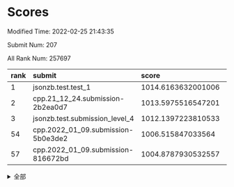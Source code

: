 # Scores

Modified Time: 2022-02-25 21:43:35

Submit Num: 207

All Rank Num: 257697

| rank |               submit               |       score        |       sigma        | pk_num |
| :--- | :--------------------------------- | :----------------- | :----------------- | :----- |
| 1    | jsonzb.test.test_1                 | 1014.6163632001006 | 0.8850372353463587 | 4983   |
| 2    | cpp.21_12_24.submission-2b2ea0d7   | 1013.5975516547201 | 0.8035900602960527 | 4977   |
| 3    | jsonzb.test.submission_level_4     | 1012.1397223810533 | 0.7821184682134504 | 4979   |
| 54   | cpp.2022_01_09.submission-5b0e3de2 | 1006.515847033564  | 0.719895339691426  | 4975   |
| 57   | cpp.2022_01_09.submission-816672bd | 1004.8787930532557 | 0.7163007550210844 | 4984   |


<details>
<summary>全部</summary>

| rank |                 submit                 |       score        |       sigma        | pk_num |
| :--- | :------------------------------------- | :----------------- | :----------------- | :----- |
| 1    | jsonzb.test.test_1                     | 1014.6163632001006 | 0.8850372353463587 | 4983   |
| 2    | cpp.21_12_24.submission-2b2ea0d7       | 1013.5975516547201 | 0.8035900602960527 | 4977   |
| 3    | jsonzb.test.submission_level_4         | 1012.1397223810533 | 0.7821184682134504 | 4979   |
| 4    | gobigger.level_3.submission_level_3_24 | 1011.9248132415313 | 0.766045826865363  | 4982   |
| 5    | gobigger.level_3.submission_level_3_31 | 1011.8930847696555 | 0.777091567502073  | 4977   |
| 6    | gobigger.level_3.submission_level_3_8  | 1011.604904227704  | 0.7493622322159521 | 4985   |
| 7    | gobigger.level_3.submission_level_3_12 | 1011.3755495655411 | 0.7715096321029531 | 4981   |
| 8    | gobigger.level_3.submission_level_3_4  | 1011.3508866089035 | 0.7990536331446866 | 4976   |
| 9    | gobigger.level_3.submission_level_3_38 | 1010.9537177904491 | 0.7660007746455676 | 4982   |
| 10   | gobigger.level_3.submission_level_3_48 | 1010.936587122228  | 0.7562201812084436 | 4980   |
| 11   | gobigger.level_3.submission_level_3_49 | 1010.7806393808605 | 0.7557850028683057 | 4978   |
| 12   | gobigger.level_3.submission_level_3_20 | 1010.7404835754423 | 0.7457411105383458 | 4979   |
| 13   | gobigger.level_3.submission_level_3_44 | 1010.683941108313  | 0.7669387603827521 | 4980   |
| 14   | gobigger.level_3.submission_level_3_39 | 1010.6753317773454 | 0.7592724359554681 | 4981   |
| 15   | gobigger.level_3.submission_level_3_41 | 1010.5497914287816 | 0.7669879087707064 | 4984   |
| 16   | gobigger.level_3.submission_level_3_2  | 1010.5363713571788 | 0.7730774171244392 | 4981   |
| 17   | gobigger.level_3.submission_level_3_29 | 1010.5292376696366 | 0.7708114237821295 | 4985   |
| 18   | gobigger.level_3.submission_level_3_45 | 1010.5276083344545 | 0.7744789162354212 | 4984   |
| 19   | gobigger.level_3.submission_level_3_9  | 1010.5168125758477 | 0.7753783048561351 | 4984   |
| 20   | gobigger.level_3.submission_level_3_25 | 1010.4942154150418 | 0.7557727769953053 | 4979   |
| 21   | gobigger.level_3.submission_level_3_27 | 1010.4374183668241 | 0.7746852022219596 | 4978   |
| 22   | gobigger.level_3.submission_level_3_18 | 1010.3943757354455 | 0.7480468307818737 | 4987   |
| 23   | gobigger.level_3.submission_level_3_26 | 1010.2605976660349 | 0.7571840715638731 | 4977   |
| 24   | gobigger.level_3.submission_level_3_35 | 1010.2128062518638 | 0.7769630756088586 | 4980   |
| 25   | gobigger.level_3.submission_level_3_30 | 1010.0639307589245 | 0.763533496950898  | 4984   |
| 26   | gobigger.level_3.submission_level_3_3  | 1009.8975285923224 | 0.7789733681656317 | 4977   |
| 27   | gobigger.level_3.submission_level_3_14 | 1009.8710401922561 | 0.7539634755947402 | 4979   |
| 28   | gobigger.level_3.submission_level_3_47 | 1009.8692644650174 | 0.765191174965139  | 4979   |
| 29   | gobigger.level_3.submission_level_3_32 | 1009.8259075152743 | 0.7269577206767457 | 4980   |
| 30   | gobigger.level_3.submission_level_3_5  | 1009.7467752304474 | 0.7644151420866646 | 4978   |
| 31   | gobigger.level_3.submission_level_3_21 | 1009.7440497365161 | 0.7508770370685091 | 4980   |
| 32   | gobigger.level_3.submission_level_3_13 | 1009.7208458175013 | 0.7512355749223495 | 4983   |
| 33   | gobigger.level_3.submission_level_3_37 | 1009.7107290121804 | 0.7527868340644126 | 4976   |
| 34   | gobigger.level_3.submission_level_3_0  | 1009.6546401150636 | 0.7629003238242233 | 4982   |
| 35   | gobigger.level_3.submission_level_3_33 | 1009.5933648346582 | 0.7421080646120383 | 4981   |
| 36   | gobigger.level_3.submission_level_3_17 | 1009.5729205423271 | 0.7560195162249416 | 4983   |
| 37   | gobigger.level_3.submission_level_3_40 | 1009.5386939871745 | 0.7442421418397085 | 4980   |
| 38   | gobigger.level_3.submission_level_3_46 | 1009.4537868296592 | 0.7595747414465511 | 4982   |
| 39   | gobigger.level_3.submission_level_3_6  | 1009.3224053206951 | 0.7590257004963841 | 4982   |
| 40   | gobigger.level_3.submission_level_3_28 | 1009.3174753663111 | 0.742385943230658  | 4981   |
| 41   | gobigger.level_3.submission_level_3_23 | 1009.2778255873195 | 0.7480676000676002 | 4980   |
| 42   | gobigger.level_3.submission_level_3_43 | 1009.2730574183436 | 0.7493541235672458 | 4981   |
| 43   | gobigger.level_3.submission_level_3_19 | 1009.1833518212146 | 0.7371127811609599 | 4980   |
| 44   | gobigger.level_3.submission_level_3_1  | 1009.1679480289536 | 0.7367427609805762 | 4977   |
| 45   | gobigger.level_3.submission_level_3_22 | 1009.1399732726223 | 0.7484754396348916 | 4976   |
| 46   | gobigger.level_3.submission_level_3_16 | 1009.1003796241655 | 0.7575110302503653 | 4981   |
| 47   | gobigger.level_3.submission_level_3_11 | 1009.0909319821055 | 0.7489514900572135 | 4980   |
| 48   | gobigger.level_3.submission_level_3_10 | 1009.089561661127  | 0.7451499073838502 | 4985   |
| 49   | gobigger.level_3.submission_level_3_36 | 1008.958816445912  | 0.7710802974527756 | 4982   |
| 50   | gobigger.level_3.submission_level_3_7  | 1008.906610877327  | 0.7447267018026487 | 4975   |
| 51   | gobigger.level_3.submission_level_3_34 | 1008.8648875944439 | 0.7685168224952567 | 4977   |
| 52   | gobigger.level_3.submission_level_3_15 | 1008.451215312675  | 0.7415206963874525 | 4980   |
| 53   | gobigger.level_3.submission_level_3_42 | 1008.1070276162883 | 0.7358858309252245 | 4978   |
| 54   | cpp.2022_01_09.submission-5b0e3de2     | 1006.515847033564  | 0.719895339691426  | 4975   |
| 55   | gobigger.level_1.submission_level_1_1  | 1004.9916967113743 | 0.7415284809973159 | 4979   |
| 56   | gobigger.level_1.submission_level_1_31 | 1004.8885130479833 | 0.7181669439454593 | 4978   |
| 57   | cpp.2022_01_09.submission-816672bd     | 1004.8787930532557 | 0.7163007550210844 | 4984   |
| 58   | gobigger.level_1.submission_level_1_24 | 1004.7433188505513 | 0.7076667346168595 | 4980   |
| 59   | gobigger.level_1.submission_level_1_5  | 1004.4471729610353 | 0.7171639377693351 | 4984   |
| 60   | gobigger.level_1.submission_level_1_13 | 1004.4396699372431 | 0.7214754416844135 | 4981   |
| 61   | gobigger.level_1.submission_level_1_35 | 1004.3411294775897 | 0.7165362045731466 | 4980   |
| 62   | gobigger.level_1.submission_level_1_17 | 1004.2019207528812 | 0.7201992623434693 | 4983   |
| 63   | gobigger.level_1.submission_level_1_45 | 1004.1059738501644 | 0.7207278108754767 | 4975   |
| 64   | gobigger.level_1.submission_level_1_10 | 1004.0466265256144 | 0.7278744560935826 | 4980   |
| 65   | gobigger.level_1.submission_level_1_4  | 1003.9486573729678 | 0.7364279717884012 | 4984   |
| 66   | gobigger.level_1.submission_level_1_22 | 1003.91044932138   | 0.7139460587373256 | 4977   |
| 67   | gobigger.level_1.submission_level_1_32 | 1003.8967716481918 | 0.7224296216270779 | 4974   |
| 68   | gobigger.level_1.submission_level_1_38 | 1003.8909521176544 | 0.7223309644969489 | 4980   |
| 69   | gobigger.level_1.submission_level_1_27 | 1003.8569657849279 | 0.718528682482906  | 4985   |
| 70   | gobigger.level_1.submission_level_1_18 | 1003.8264922761465 | 0.7215713847858836 | 4981   |
| 71   | gobigger.level_1.submission_level_1_37 | 1003.7636199746925 | 0.7290493885198932 | 4975   |
| 72   | gobigger.level_1.submission_level_1_16 | 1003.7125188891408 | 0.7278276765197943 | 4975   |
| 73   | gobigger.level_1.submission_level_1_14 | 1003.6941148751314 | 0.7214200435060316 | 4981   |
| 74   | gobigger.level_1.submission_level_1_19 | 1003.6803282071435 | 0.7285235706184543 | 4976   |
| 75   | gobigger.level_1.submission_level_1_36 | 1003.6388186589857 | 0.7253269008557683 | 4978   |
| 76   | gobigger.level_1.submission_level_1_12 | 1003.5483599504165 | 0.7146812094357643 | 4978   |
| 77   | gobigger.level_1.submission_level_1_39 | 1003.4913699001269 | 0.7281516199461946 | 4976   |
| 78   | gobigger.level_1.submission_level_1_49 | 1003.3897552963058 | 0.7171144175421177 | 4976   |
| 79   | gobigger.level_1.submission_level_1_25 | 1003.2333690088678 | 0.713756684062516  | 4978   |
| 80   | gobigger.level_1.submission_level_1_26 | 1003.2048449530719 | 0.7129528653024944 | 4980   |
| 81   | gobigger.level_1.submission_level_1_11 | 1003.0759257528206 | 0.7235145964259164 | 4980   |
| 82   | gobigger.level_1.submission_level_1_43 | 1002.9974884993941 | 0.7163578793018109 | 4977   |
| 83   | gobigger.level_1.submission_level_1_2  | 1002.9923161692908 | 0.713954142465599  | 4978   |
| 84   | gobigger.level_1.submission_level_1_23 | 1002.9290369973584 | 0.7292364144542632 | 4980   |
| 85   | gobigger.level_1.submission_level_1_3  | 1002.9072157955194 | 0.7161377757394788 | 4979   |
| 86   | gobigger.level_1.submission_level_1_29 | 1002.8310935995574 | 0.7207186212664718 | 4984   |
| 87   | gobigger.level_1.submission_level_1_46 | 1002.7753858316469 | 0.7167655820959049 | 4979   |
| 88   | gobigger.level_1.submission_level_1_40 | 1002.7610136140395 | 0.7156105279863701 | 4980   |
| 89   | gobigger.level_1.submission_level_1_7  | 1002.6183947836972 | 0.7132073514365573 | 4978   |
| 90   | gobigger.level_1.submission_level_1_28 | 1002.615456837101  | 0.7188846040105332 | 4983   |
| 91   | gobigger.level_1.submission_level_1_34 | 1002.5943461749725 | 0.7151919555450448 | 4980   |
| 92   | gobigger.level_1.submission_level_1_21 | 1002.5044010813784 | 0.7200092879643428 | 4974   |
| 93   | gobigger.level_1.submission_level_1_33 | 1002.5042182151559 | 0.7189476011295901 | 4980   |
| 94   | gobigger.level_1.submission_level_1_0  | 1002.482797206196  | 0.7099363375465696 | 4983   |
| 95   | gobigger.level_1.submission_level_1_6  | 1002.4704998864189 | 0.719661913826966  | 4981   |
| 96   | gobigger.level_1.submission_level_1_15 | 1002.4684113810356 | 0.7050461522221825 | 4980   |
| 97   | gobigger.level_1.submission_level_1_8  | 1002.3945725673846 | 0.7056438953458968 | 4978   |
| 98   | gobigger.level_1.submission_level_1_20 | 1002.3896408789121 | 0.7102877722863494 | 4980   |
| 99   | gobigger.level_1.submission_level_1_41 | 1002.3190306240994 | 0.7082907734452224 | 4976   |
| 100  | gobigger.level_1.submission_level_1_48 | 1002.2813707582461 | 0.713295565904056  | 4977   |
| 101  | gobigger.level_1.submission_level_1_47 | 1002.1674603953949 | 0.7182254745432344 | 4979   |
| 102  | gobigger.level_1.submission_level_1_42 | 1001.9443881174543 | 0.7128471890879592 | 4976   |
| 103  | gobigger.level_1.submission_level_1_9  | 1001.8728094083873 | 0.7127783348762803 | 4976   |
| 104  | gobigger.level_1.submission_level_1_30 | 1001.8611646970571 | 0.7060928917533889 | 4980   |
| 105  | gobigger.level_1.submission_level_1_44 | 1001.8142551062912 | 0.71219103254353   | 4975   |
| 106  | gobigger.random.submission_random_8    | 997.724345938368   | 0.7094713317257216 | 4973   |
| 107  | gobigger.random.submission_random_19   | 997.3939653644198  | 0.7189948803962418 | 4978   |
| 108  | gobigger.random.submission_random_10   | 997.1132010453325  | 0.7116659803049253 | 4980   |
| 109  | gobigger.random.submission_random_45   | 997.0186533387997  | 0.7028743783932465 | 4982   |
| 110  | gobigger.random.submission_random_28   | 996.8941627387929  | 0.7127368710882623 | 4976   |
| 111  | gobigger.random.submission_random_44   | 996.7845132346356  | 0.695245152336335  | 4978   |
| 112  | gobigger.random.submission_random_49   | 996.781845696888   | 0.7060012814223456 | 4980   |
| 113  | gobigger.random.submission_random_32   | 996.6642739304503  | 0.7101398060036077 | 4977   |
| 114  | gobigger.random.submission_random_48   | 996.6424531507232  | 0.7129549779757614 | 4977   |
| 115  | gobigger.random.submission_random_41   | 996.6307011264114  | 0.7120131897286023 | 4981   |
| 116  | gobigger.random.submission_random_18   | 996.511956699379   | 0.7033701821332059 | 4986   |
| 117  | gobigger.random.submission_random_6    | 996.498002751274   | 0.7090013482489692 | 4978   |
| 118  | gobigger.random.submission_random_42   | 996.4264145805976  | 0.7005751991914131 | 4977   |
| 119  | gobigger.random.submission_random_38   | 996.4164652471154  | 0.7193054811790064 | 4978   |
| 120  | gobigger.random.submission_random_43   | 996.3154023819628  | 0.717775902594889  | 4978   |
| 121  | gobigger.random.submission_random_15   | 996.2936339746274  | 0.7155835930974054 | 4982   |
| 122  | gobigger.random.submission_random_14   | 996.1835541441886  | 0.7153756798518904 | 4980   |
| 123  | gobigger.random.submission_random_3    | 996.124481689097   | 0.7131046981253742 | 4979   |
| 124  | gobigger.random.submission_random_27   | 996.1100876644226  | 0.7099702000162394 | 4979   |
| 125  | gobigger.random.submission_random_2    | 996.0927035741964  | 0.7152979193589775 | 4979   |
| 126  | gobigger.random.submission_random_16   | 996.0652958588975  | 0.7133987785316446 | 4980   |
| 127  | gobigger.random.submission_random_31   | 996.00422971914    | 0.7098619617734506 | 4979   |
| 128  | gobigger.random.submission_random_9    | 996.0037748142906  | 0.7176571191681553 | 4983   |
| 129  | gobigger.random.submission_random_0    | 995.9987022122419  | 0.7079735314190265 | 4978   |
| 130  | gobigger.random.submission_random_21   | 995.9948811367634  | 0.7068328421553045 | 4983   |
| 131  | gobigger.random.submission_random_39   | 995.9735195235435  | 0.7037730875384713 | 4979   |
| 132  | gobigger.random.submission_random_4    | 995.8967259415507  | 0.7258673507648756 | 4977   |
| 133  | gobigger.random.submission_random_46   | 995.8505713093667  | 0.7089010537037634 | 4974   |
| 134  | gobigger.random.submission_random_36   | 995.8360642115408  | 0.7142511718445386 | 4980   |
| 135  | gobigger.random.submission_random_35   | 995.8283539244413  | 0.7170458072572073 | 4982   |
| 136  | gobigger.random.submission_random_11   | 995.8246384376881  | 0.6969089379934895 | 4980   |
| 137  | gobigger.random.submission_random_33   | 995.7507328367236  | 0.7128349005102285 | 4981   |
| 138  | gobigger.random.submission_random_23   | 995.730000669898   | 0.7054216678543    | 4980   |
| 139  | gobigger.random.submission_random_12   | 995.7012142644087  | 0.7042679049265549 | 4982   |
| 140  | gobigger.random.submission_random_29   | 995.6985037072556  | 0.7062943631944393 | 4981   |
| 141  | gobigger.random.submission_random_47   | 995.6467649993203  | 0.7076482443109882 | 4984   |
| 142  | gobigger.random.submission_random_5    | 995.5567829149135  | 0.7065208543411163 | 4978   |
| 143  | gobigger.random.submission_random_20   | 995.4168448472358  | 0.7029507134577265 | 4982   |
| 144  | gobigger.random.submission_random_22   | 995.343842978269   | 0.7251010606422975 | 4977   |
| 145  | gobigger.random.submission_random_40   | 995.281127578822   | 0.7157376473016085 | 4983   |
| 146  | gobigger.random.submission_random_37   | 995.063806791609   | 0.7096743078048223 | 4976   |
| 147  | gobigger.random.submission_random_34   | 995.0238108090153  | 0.7198707427361845 | 4977   |
| 148  | gobigger.random.submission_random_17   | 994.9363947979037  | 0.718315368100682  | 4976   |
| 149  | gobigger.random.submission_random_26   | 994.8813834342238  | 0.7167126947747953 | 4981   |
| 150  | gobigger.random.submission_random_1    | 994.7786226952323  | 0.7173167538188525 | 4983   |
| 151  | gobigger.random.submission_random_7    | 994.6736616845607  | 0.7144785059279336 | 4982   |
| 152  | gobigger.level_2.submission_level_2_23 | 994.6666944467819  | 0.7243157694550036 | 4982   |
| 153  | gobigger.random.submission_random_25   | 994.6599916389298  | 0.7112444520895556 | 4985   |
| 154  | gobigger.random.submission_random_30   | 994.4931251944347  | 0.7011735859449281 | 4978   |
| 155  | gobigger.random.submission_random_24   | 994.4576848939089  | 0.73369116959494   | 4979   |
| 156  | gobigger.level_2.submission_level_2_28 | 994.4381684441577  | 0.7332470750845576 | 4982   |
| 157  | gobigger.random.submission_random_13   | 994.2489196997273  | 0.7157228044117924 | 4977   |
| 158  | gobigger.level_2.submission_level_2_22 | 994.2101492037973  | 0.7376169402872886 | 4978   |
| 159  | gobigger.level_2.submission_level_2_4  | 994.1160981130066  | 0.7352549752634302 | 4975   |
| 160  | gobigger.level_2.submission_level_2_29 | 994.1061143064849  | 0.7199532903805937 | 4977   |
| 161  | gobigger.level_2.submission_level_2_12 | 993.9990794582773  | 0.7401545001437612 | 4979   |
| 162  | gobigger.level_2.submission_level_2_44 | 993.5593285910716  | 0.7354165018625379 | 4982   |
| 163  | gobigger.level_2.submission_level_2_37 | 993.518845406629   | 0.7358567926267436 | 4983   |
| 164  | gobigger.level_2.submission_level_2_36 | 993.3978546618682  | 0.7365486994769229 | 4981   |
| 165  | gobigger.level_2.submission_level_2_2  | 993.2525405466752  | 0.7606016033539196 | 4980   |
| 166  | gobigger.level_2.submission_level_2_39 | 993.251046569749   | 0.7344238750561336 | 4978   |
| 167  | gobigger.level_2.submission_level_2_1  | 992.8996162505588  | 0.7537761904193415 | 4981   |
| 168  | gobigger.level_2.submission_level_2_8  | 992.893657638512   | 0.7306071902123206 | 4985   |
| 169  | gobigger.level_2.submission_level_2_21 | 992.7412784734182  | 0.7410113650518496 | 4978   |
| 170  | gobigger.level_2.submission_level_2_41 | 992.494783854971   | 0.7584530540506462 | 4980   |
| 171  | gobigger.level_2.submission_level_2_5  | 992.4278074263187  | 0.7458211546456732 | 4981   |
| 172  | gobigger.level_2.submission_level_2_11 | 992.3838706563187  | 0.7476222504883906 | 4987   |
| 173  | gobigger.level_2.submission_level_2_32 | 992.3514116608064  | 0.7306380111889587 | 4984   |
| 174  | gobigger.level_2.submission_level_2_49 | 992.2551117276857  | 0.7321707303078232 | 4974   |
| 175  | gobigger.level_2.submission_level_2_40 | 992.2475173482222  | 0.7553646297403437 | 4982   |
| 176  | gobigger.level_2.submission_level_2_25 | 992.2421219300285  | 0.7695264209357364 | 4980   |
| 177  | gobigger.level_2.submission_level_2_20 | 992.2356893881312  | 0.739275612674593  | 4979   |
| 178  | gobigger.level_2.submission_level_2_0  | 992.2181547111846  | 0.7557258041469576 | 4976   |
| 179  | gobigger.level_2.submission_level_2_30 | 992.2057913465075  | 0.7476797276014516 | 4983   |
| 180  | gobigger.level_2.submission_level_2_42 | 992.1780339621563  | 0.7496378415081649 | 4980   |
| 181  | gobigger.level_2.submission_level_2_7  | 992.1583208833954  | 0.7374314724353831 | 4982   |
| 182  | gobigger.level_2.submission_level_2_14 | 992.1036238362032  | 0.7537083590367778 | 4979   |
| 183  | gobigger.level_2.submission_level_2_10 | 992.054385069375   | 0.7433681557488367 | 4979   |
| 184  | gobigger.level_2.submission_level_2_16 | 991.9915997812539  | 0.7372419882044996 | 4976   |
| 185  | gobigger.level_2.submission_level_2_9  | 991.9421348868127  | 0.7659723985056442 | 4980   |
| 186  | gobigger.level_2.submission_level_2_34 | 991.8472774016332  | 0.7372087334424969 | 4981   |
| 187  | gobigger.level_2.submission_level_2_27 | 991.7557613979756  | 0.7591415562432869 | 4978   |
| 188  | gobigger.level_2.submission_level_2_6  | 991.7411681084566  | 0.7423774650283396 | 4983   |
| 189  | gobigger.level_2.submission_level_2_46 | 991.6799797398867  | 0.7501064721134287 | 4981   |
| 190  | gobigger.level_2.submission_level_2_45 | 991.6134522987933  | 0.7533884301590971 | 4977   |
| 191  | gobigger.level_2.submission_level_2_18 | 991.583435529797   | 0.773552257868095  | 4980   |
| 192  | gobigger.level_2.submission_level_2_38 | 991.2619102388201  | 0.7491961189849167 | 4981   |
| 193  | gobigger.level_2.submission_level_2_33 | 991.145021124149   | 0.7542410869908375 | 4982   |
| 194  | gobigger.level_2.submission_level_2_48 | 991.1136508183627  | 0.7571843430160448 | 4977   |
| 195  | gobigger.level_2.submission_level_2_43 | 991.0828770080873  | 0.7468597731510879 | 4978   |
| 196  | gobigger.level_2.submission_level_2_26 | 991.0341357478231  | 0.7566731642550536 | 4981   |
| 197  | gobigger.level_2.submission_level_2_24 | 990.9223340249486  | 0.7417142967372928 | 4978   |
| 198  | gobigger.level_2.submission_level_2_17 | 990.7411247000815  | 0.7706494800468096 | 4975   |
| 199  | gobigger.level_2.submission_level_2_15 | 990.5903889071515  | 0.7510558646763611 | 4980   |
| 200  | gobigger.level_2.submission_level_2_35 | 990.5760489952836  | 0.7831820145970829 | 4982   |
| 201  | gobigger.level_2.submission_level_2_31 | 990.5029318672766  | 0.7460486178274176 | 4979   |
| 202  | gobigger.level_2.submission_level_2_3  | 990.5002429765324  | 0.7797841910626562 | 4973   |
| 203  | gobigger.level_2.submission_level_2_13 | 990.4156305608899  | 0.7594823718370964 | 4983   |
| 204  | gobigger.level_2.submission_level_2_47 | 990.0302189899247  | 0.7811070442406627 | 4979   |
| 205  | gobigger.level_2.submission_level_2_19 | 989.9697788214916  | 0.7827068148803058 | 4982   |
| 206  | gobigger.none.submission_none_0        | 977.5707775176029  | 1.3707749409727394 | 4980   |
| 207  | gobigger.none.submission_none_1        | 976.8019060890142  | 1.3657321131361535 | 4979   |

</details>